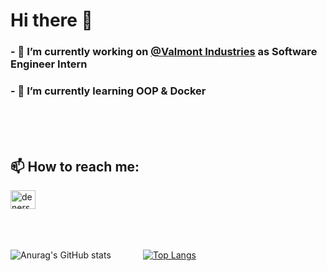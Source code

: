 # Hi there 👋


### - 🔭 I’m currently working on <a href="https://www.valmont.com/">@Valmont Industries</a> as Software Engineer Intern
### - 🌱 I’m currently learning OOP & Docker 

<br/>
<br/>
<br/>



## 📫 How to reach me:

<a href="https://www.linkedin.com/in/denerson-silva-b55aa1127/" target="_blank">
<img align="center" alt="denerson-linkedin" height="30" width="40" src="https://cdn.jsdelivr.net/npm/simple-icons@3.0.1/icons/linkedin.svg" style="max-width:100%;"></a>

<br/>
<br/>
<br/>
<br/>

![Anurag's GitHub stats](https://github-readme-stats.vercel.app/api?username=ddenerson&show_icons=true&theme=highcontrast)
&nbsp;&nbsp;&nbsp;&nbsp;&nbsp;&nbsp;&nbsp;&nbsp;&nbsp;&nbsp;&nbsp;&nbsp;[![Top Langs](https://github-readme-stats.vercel.app/api/top-langs/?username=ddenerson&langs_count=10)](https://github.com/anuraghazra/github-readme-stats)











<!--
**ddenerson/ddenerson** is a ✨ _special_ ✨ repository because its `README.md` (this file) appears on your GitHub profile.


